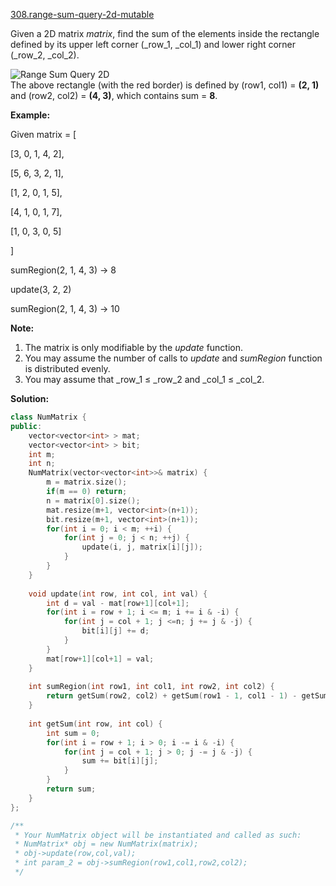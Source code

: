 [308.range-sum-query-2d-mutable](https://leetcode.com/problems/range-sum-query-2d-mutable/)  

Given a 2D matrix _matrix_, find the sum of the elements inside the rectangle defined by its upper left corner (_row_1, _col_1) and lower right corner (_row_2, _col_2).

![Range Sum Query 2D](/static/images/courses/range_sum_query_2d.png)  
The above rectangle (with the red border) is defined by (row1, col1) = **(2, 1)** and (row2, col2) = **(4, 3)**, which contains sum = **8**.

**Example:**  

  
Given matrix = \[
  
  \[3, 0, 1, 4, 2\],
  
  \[5, 6, 3, 2, 1\],
  
  \[1, 2, 0, 1, 5\],
  
  \[4, 1, 0, 1, 7\],
  
  \[1, 0, 3, 0, 5\]
  
\]
  

  
sumRegion(2, 1, 4, 3) -> 8
  
update(3, 2, 2)
  
sumRegion(2, 1, 4, 3) -> 10
  

**Note:**  

1.  The matrix is only modifiable by the _update_ function.
2.  You may assume the number of calls to _update_ and _sumRegion_ function is distributed evenly.
3.  You may assume that _row_1 ≤ _row_2 and _col_1 ≤ _col_2.  



**Solution:**  

```cpp
class NumMatrix {
public:
    vector<vector<int> > mat;
    vector<vector<int> > bit;
    int m;
    int n;
    NumMatrix(vector<vector<int>>& matrix) {
        m = matrix.size();
        if(m == 0) return;
        n = matrix[0].size();
        mat.resize(m+1, vector<int>(n+1));
        bit.resize(m+1, vector<int>(n+1));
        for(int i = 0; i < m; ++i) {
            for(int j = 0; j < n; ++j) {
                update(i, j, matrix[i][j]);
            }
        }
    }
    
    void update(int row, int col, int val) {
        int d = val - mat[row+1][col+1];
        for(int i = row + 1; i <= m; i += i & -i) {
            for(int j = col + 1; j <=n; j += j & -j) {
                bit[i][j] += d;
            }
        }
        mat[row+1][col+1] = val;
    }
    
    int sumRegion(int row1, int col1, int row2, int col2) {
        return getSum(row2, col2) + getSum(row1 - 1, col1 - 1) - getSum(row2, col1-1) - getSum(row1-1, col2);
    }
    
    int getSum(int row, int col) {
        int sum = 0;
        for(int i = row + 1; i > 0; i -= i & -i) {
            for(int j = col + 1; j > 0; j -= j & -j) {
                sum += bit[i][j];
            }
        }
        return sum;
    }
};

/**
 * Your NumMatrix object will be instantiated and called as such:
 * NumMatrix* obj = new NumMatrix(matrix);
 * obj->update(row,col,val);
 * int param_2 = obj->sumRegion(row1,col1,row2,col2);
 */
```
      